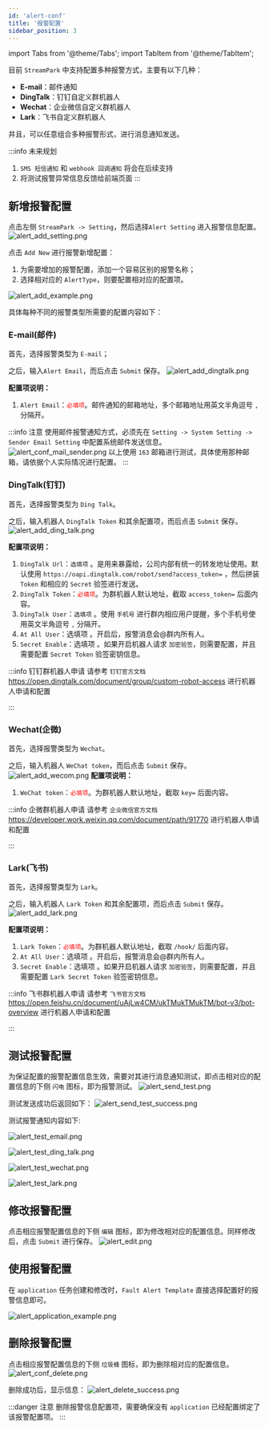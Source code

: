 ```yaml
---
id: 'alert-conf'
title: '报警配置'
sidebar_position: 3
---
```


import Tabs from '@theme/Tabs';
import TabItem from '@theme/TabItem';

目前 `StreamPark` 中支持配置多种报警方式，主要有以下几种：

*   **E-mail**：邮件通知
*   **DingTalk**：钉钉自定义群机器人
*   **Wechat**：企业微信自定义群机器人
*   **Lark**：飞书自定义群机器人

并且，可以任意组合多种报警形式，进行消息通知发送。

:::info 未来规划
1. `SMS 短信通知` 和 `webhook 回调通知` 将会在后续支持
2. 将测试报警异常信息反馈给前端页面
:::

## 新增报警配置
点击左侧 `StreamPark -> Setting`，然后选择`Alert Setting` 进入报警信息配置。
![alert_add_setting.png](/doc/image/alert/alert_add_setting.png)

点击 `Add New` 进行报警新增配置：

1.   为需要增加的报警配置，添加一个容易区别的报警名称；
2.   选择相对应的 `AlertType`，则要配置相对应的配置项。

![alert_add_example.png](/doc/image/alert/alert_add_example.png)

具体每种不同的报警类型所需要的配置内容如下：

### E-mail(邮件)

首先，选择报警类型为 `E-mail`；

之后，输入`Alert Email`，而后点击 `Submit` 保存。
![alert_add_dingtalk.png](/doc/image/alert/alert_add_email.png)

**配置项说明：**

1.   `Alert Email`：<font color='red'>`必填项`</font>。邮件通知的邮箱地址，多个邮箱地址用英文半角逗号 `,` 分隔开。


:::info 注意
使用邮件报警通知方式，必须先在 `Setting -> System Setting -> Sender Email Setting` 中配置系统邮件发送信息。
![alert_conf_mail_sender.png](/doc/image/alert/alert_conf_mail_sender.png)
以上使用 `163` 邮箱进行测试，具体使用那种邮箱，请依据个人实际情况进行配置。
:::


### DingTalk(钉钉)
首先，选择报警类型为 `Ding Talk`。

之后，输入机器人 `DingTalk Token`  和其余配置项，而后点击 `Submit` 保存。
![alert_add_ding_talk.png](/doc/image/alert/alert_add_ding_talk.png)

**配置项说明：**

1.   `DingTalk Url`：`选填项` 。是用来暴露给，公司内部有统一的转发地址使用。默认使用 `https://oapi.dingtalk.com/robot/send?access_token=` ，然后拼装 `Token` 和相应的 `Secret` 验签进行发送。
2.   `DingTalk Token`：<font color='red'>`必填项`</font>。为群机器人默认地址，截取 `access_token=` 后面内容。
3.   `DingTalk User`：`选填项` 。使用 `手机号` 进行群内相应用户提醒，多个手机号使用英文半角逗号 `,` 分隔开。
4.   `At All User`：选填项 。开启后，报警消息会@群内所有人。
5.   `Secret Enable`：选填项 。如果开启机器人请求 `加密验签`，则需要配置，并且需要配置 `Secret Token` 验签密钥信息。

:::info 钉钉群机器人申请
请参考 `钉钉官方文档` https://open.dingtalk.com/document/group/custom-robot-access 进行机器人申请和配置

:::

### Wechat(企微)
首先，选择报警类型为 `Wechat`。

之后，输入机器人 `WeChat token`，而后点击 `Submit` 保存。
![alert_add_wecom.png](/doc/image/alert/alert_add_wecom.png)
**配置项说明：**

1.   `WeChat token`：<font color='red'>`必填项`</font>。为群机器人默认地址，截取 `key=` 后面内容。

:::info 企微群机器人申请
请参考 `企业微信官方文档` https://developer.work.weixin.qq.com/document/path/91770 进行机器人申请和配置

:::

### Lark(飞书)
首先，选择报警类型为 `Lark`。

之后，输入机器人 `Lark Token`  和其余配置项，而后点击 `Submit` 保存。
![alert_add_lark.png](/doc/image/alert/alert_add_lark.png)

**配置项说明：**

1.   `Lark Token`：<font color='red'>`必填项`</font>。为群机器人默认地址，截取 `/hook/` 后面内容。
2.   `At All User`：选填项 。开启后，报警消息会@群内所有人。
3.   `Secret Enable`：选填项 。如果开启机器人请求 `加密验签`，则需要配置，并且需要配置 `Lark Secret Token` 验签密钥信息。

:::info 飞书群机器人申请
请参考 `飞书官方文档` https://open.feishu.cn/document/uAjLw4CM/ukTMukTMukTM/bot-v3/bot-overview 进行机器人申请和配置

:::

## 测试报警配置
为保证配置的报警配置信息生效，需要对其进行消息通知测试，即点击相对应的配置信息的下侧 `闪电` 图标，即为报警测试。
![alert_send_test.png](/doc/image/alert/alert_send_test.png)

测试发送成功后返回如下：
![alert_send_test_success.png](/doc/image/alert/alert_send_test_success.png)

测试报警通知内容如下:
<Tabs>
<TabItem value="E-mail" label="E-mail" default>

![alert_test_email.png](/doc/image/alert/alert_test_email.png)
</TabItem>

<TabItem value="Ding Talk" label="Ding Talk">

![alert_test_ding_talk.png](/doc/image/alert/alert_test_ding_talk.png)
</TabItem>

<TabItem value="Wechat" label="Wechat">

![alert_test_wechat.png](/doc/image/alert/alert_test_wechat.png)
</TabItem>

<TabItem value="Lark" label="Lark">

![alert_test_lark.png](/doc/image/alert/alert_test_lark.png)
</TabItem>
</Tabs>

## 修改报警配置
点击相应报警配置信息的下侧 `编辑` 图标，即为修改相对应的配置信息。同样修改后，点击 `Submit` 进行保存。
![alert_edit.png](/doc/image/alert/alert_edit.png)

## 使用报警配置
在 `application` 任务创建和修改时，`Fault Alert Template` 直接选择配置好的报警信息即可。

![alert_application_example.png](/doc/image/alert/alert_application_example.png)

## 删除报警配置
点击相应报警配置信息的下侧 `垃圾桶` 图标，即为删除相对应的配置信息。
![alert_conf_delete.png](/doc/image/alert/alert_conf_delete.png)

删除成功后，显示信息：
![alert_delete_success.png](/doc/image/alert/alert_delete_success.png)

:::danger 注意
删除报警信息配置项，需要确保没有 `application` 已经配置绑定了该报警配置项。
:::



